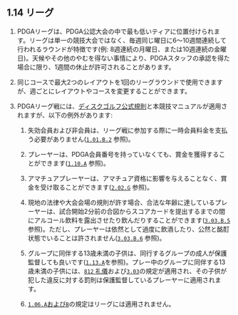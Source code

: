 ## 1.14 リーグ

1. PDGAリーグは、PDGA公認大会の中で最も低いティアに位置付けられます。リーグは単一の競技大会ではなく、毎週同じ曜日に6〜10週間連続して行われるラウンドが特徴です(例: 8週連続の月曜日、または10週連続の金曜日)。天候やその他のやむを得ない事情により、PDGAスタッフの承認を得た場合に限り、1週間の休止が許可されることがあります。

1. 同じコースで最大2つのレイアウトを1回のリーグラウンドで使用できますが、週ごとにレイアウトやコースを変更することができます。

1. PDGAリーグ戦には、[ディスクゴルフ公式規則](ordg/index)と本競技マニュアルが適用されますが、以下の例外があります:

	1.	失効会員および非会員は、リーグ戦に参加する際に一時会員料金を支払う必要がありません([`1.01.B.2`](#プレーヤーの資格) 参照)。

	1.	プレーヤーは、PDGA会員番号を持っていなくても、賞金を獲得することができます([`1.10.A`](#賞品の配布) 参照)。

	1.	アマチュアプレーヤーは、アマチュア資格に影響を与えることなく、賞金を受け取ることができます([`2.02.G`](#一般事項) 参照)。

	1.	現地の法律や大会会場の規則が許す場合、合法な年齢に達しているプレーヤーは、試合開始2分前の合図からスコアカードを提出するまでの間にアルコール飲料を露出させたり飲んだりすることができます([`3.03.B.5`](#プレーヤーの不正行為) 参照)。ただし、プレーヤーは依然として過度に飲酒したり、公然と酩酊状態でいることは許されません([`3.03.B.6`](#プレーヤーの不正行為) 参照)。

    1. グループに同伴する13歳未満の子供は、同行するグループの成人が保護監督しても良いです([`1.13.A`](#若年者の安全)を参照)。プレー中のグループに同伴する13歳未満の子供には、[`812` 礼儀](ordg/812)および[`3.03`](#プレーヤーの不正行為)の規定が適用され、その子供が犯した違反に対する罰則は保護監督しているプレーヤーに適用されます。

    1. [`1.06.A`および`B`](#グループ分けとセクション分け)の規定はリーグには適用されません。
